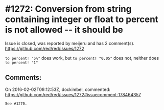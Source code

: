 
#1272: Conversion from string containing integer or float to percent is not allowed -- it should be
================================================================================
Issue is closed, was reported by meijeru and has 2 comment(s).
<https://github.com/red/red/issues/1272>

`to percent! "5%"` does work, but `to percent! "0.05"` does not, neither does `to percent! "1"`



Comments:
--------------------------------------------------------------------------------

On 2016-02-02T09:12:53Z, dockimbel, commented:
<https://github.com/red/red/issues/1272#issuecomment-178464357>

    See #1270.

